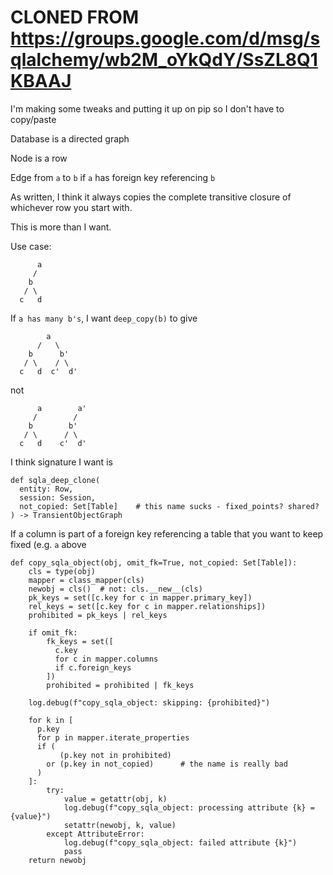 # CLONED FROM https://groups.google.com/d/msg/sqlalchemy/wb2M_oYkQdY/SsZL8Q1KBAAJ

I'm making some tweaks and putting it up on pip so I don't have to copy/paste

Database is a directed graph

Node is a row

Edge from `a` to `b` if `a` has foreign key referencing `b`

As written, I think it always copies the complete transitive closure of whichever row you start with.

This is more than I want.

Use case:

```
      a
     /
    b
   / \
  c   d
```

If `a has many b's`, I want `deep_copy(b)` to give 

```
        a
      /   \
    b      b'
   / \    / \
  c   d  c'  d'
```

not

```
      a        a'
     /        /
    b        b'
   / \      / \
  c   d    c'  d'
```

I think signature I want is 

```
def sqla_deep_clone(
  entity: Row,
  session: Session,
  not_copied: Set[Table]    # this name sucks - fixed_points? shared?
) -> TransientObjectGraph
```

If a column is part of a foreign key referencing a table that you want to keep fixed (e.g. `a` above

```
def copy_sqla_object(obj, omit_fk=True, not_copied: Set[Table]):
    cls = type(obj)
    mapper = class_mapper(cls)
    newobj = cls()  # not: cls.__new__(cls)
    pk_keys = set([c.key for c in mapper.primary_key])
    rel_keys = set([c.key for c in mapper.relationships])
    prohibited = pk_keys | rel_keys

    if omit_fk:
        fk_keys = set([
          c.key 
          for c in mapper.columns 
          if c.foreign_keys
        ])
        prohibited = prohibited | fk_keys

    log.debug(f"copy_sqla_object: skipping: {prohibited}")

    for k in [
      p.key 
      for p in mapper.iterate_properties
      if (
           (p.key not in prohibited) 
        or (p.key in not_copied)      # the name is really bad
      )
    ]:
        try:
            value = getattr(obj, k)
            log.debug(f"copy_sqla_object: processing attribute {k} = {value}")
            setattr(newobj, k, value)
        except AttributeError:
            log.debug(f"copy_sqla_object: failed attribute {k}")
            pass
    return newobj
```

